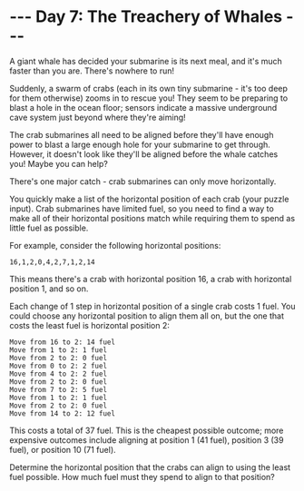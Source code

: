 # --- Day 7: The Treachery of Whales ---
A giant whale has decided your submarine is its next meal, and it's much faster than you are. There's nowhere to run!

Suddenly, a swarm of crabs (each in its own tiny submarine - it's too deep for them otherwise) zooms in to rescue you! 
They seem to be preparing to blast a hole in the ocean floor; sensors indicate a massive underground cave system 
just beyond where they're aiming!

The crab submarines all need to be aligned before they'll have enough power to blast a large enough hole for your 
submarine to get through. However, it doesn't look like they'll be aligned before the whale catches you! 
Maybe you can help?

There's one major catch - crab submarines can only move horizontally.

You quickly make a list of the horizontal position of each crab (your puzzle input). Crab submarines have limited fuel, 
so you need to find a way to make all of their horizontal positions match while requiring them to spend as little fuel 
as possible.

For example, consider the following horizontal positions:

```text
16,1,2,0,4,2,7,1,2,14
```

This means there's a crab with horizontal position 16, a crab with horizontal position 1, and so on.

Each change of 1 step in horizontal position of a single crab costs 1 fuel. You could choose any horizontal position 
to align them all on, but the one that costs the least fuel is horizontal position 2:

```text
Move from 16 to 2: 14 fuel
Move from 1 to 2: 1 fuel
Move from 2 to 2: 0 fuel
Move from 0 to 2: 2 fuel
Move from 4 to 2: 2 fuel
Move from 2 to 2: 0 fuel
Move from 7 to 2: 5 fuel
Move from 1 to 2: 1 fuel
Move from 2 to 2: 0 fuel
Move from 14 to 2: 12 fuel
```

This costs a total of 37 fuel. This is the cheapest possible outcome; more expensive outcomes include aligning at 
position 1 (41 fuel), position 3 (39 fuel), or position 10 (71 fuel).

Determine the horizontal position that the crabs can align to using the least fuel possible. 
How much fuel must they spend to align to that position?